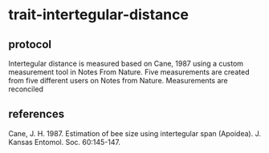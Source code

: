 # trait-intertegular-distance

## protocol
Intertegular distance is measured based on Cane, 1987 using a custom measurement tool in Notes From Nature. Five measurements are created from five different users on Notes from Nature. Measurements are reconciled


## references
Cane, J. H. 1987. Estimation of bee size using intertegular span (Apoidea). J. Kansas Entomol. Soc. 60:145-147.
